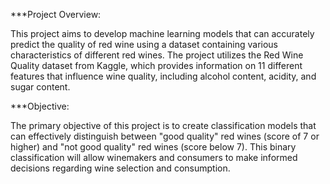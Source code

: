 ***Project Overview:

This project aims to develop machine learning models that can accurately predict the quality of red wine using a dataset containing various characteristics of different red wines. The project utilizes the Red Wine Quality dataset from Kaggle, which provides information on 11 different features that influence wine quality, including alcohol content, acidity, and sugar content.

***Objective:

The primary objective of this project is to create classification models that can effectively distinguish between "good quality" red wines (score of 7 or higher) and "not good quality" red wines (score below 7). This binary classification will allow winemakers and consumers to make informed decisions regarding wine selection and consumption.
